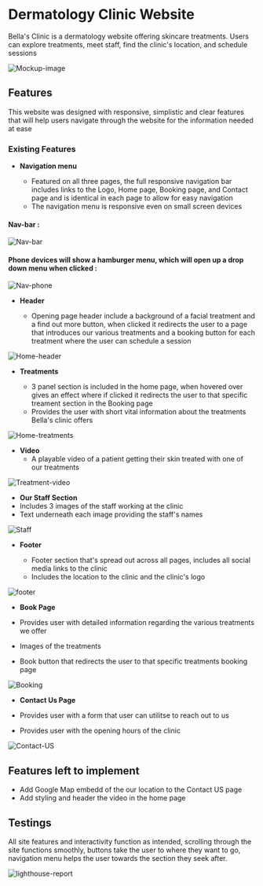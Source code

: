 # Dermatology Clinic Website
Bella's Clinic is a dermatology website offering skincare treatments. Users can explore treatments, meet staff, find the clinic's location, and schedule sessions

![Mockup-image](assets/images/mockup-image.png)

## Features
This website was designed with responsive, simplistic and clear features that will help users navigate through the website for the information needed at ease

### Existing Features

- __Navigation menu__

   - Featured on all three pages, the full responsive navigation 
    bar includes links to the Logo, Home page, Booking page, and Contact page and is 
    identical in each page to allow for easy navigation
   - The navigation menu is responsive even on small screen devices

#### Nav-bar :
![Nav-bar](assets/images/nav.png)


#### Phone devices will show a hamburger menu, which will open up a drop down menu when clicked :
![Nav-phone](assets/images/nav-phone.png)

- __Header__

   - Opening page header include a background of a facial treatment and a find out more button, when clicked it redirects the user to a page that introduces our various treatments and a booking button for each treatment where the user can schedule a session
  
![Home-header](assets/images/home-header.png)

- __Treatments__
   
   - 3 panel section is included in the home page, when hovered over gives an effect where if clicked it redirects the user to that specific treament section in the Booking page
   - Provides the user with short vital information about the treatments Bella's clinic offers

![Home-treatments](assets/images/Treatments-section.png)

- __Video__
  -  A playable video of a patient getting their skin treated with one of our treatments

 ![Treatment-video](assets/images/treatment-video.png) 

  - __Our Staff Section__
   - Includes 3 images of the staff working at the clinic
   - Text underneath each image providing the staff's names


![Staff](assets/images/our-staff.png) 

- __Footer__

  - Footer section that's spread out across all pages, includes all social media links to the clinic
  - Includes the location to the clinic and the clinic's logo

 ![footer](assets/images/footer.png) 

  - __Book Page__

   - Provides user with detailed information regarding the various treatments we offer
   - Images of the treatments
   - Book button that redirects the user to that specific treatments booking page

  ![Booking](assets/images/book-page.png)

   - __Contact Us Page__

   - Provides user with a form that user can utilitse to reach out to us
   - Provides user with the opening hours of the clinic

![Contact-US](assets/images/contactus-page.png) 

## Features left to implement

   - Add Google Map embedd of the our location to the Contact US page
   - Add styling and header the video in the home page

## Testings

  All site features and interactivity function as intended, scrolling through the site functions smoothly, buttons take the user to where they want to go, navigation
  menu helps the user towards the section they seek after. 

  ![lighthouse-report](assets/images/lighthouse.png) 